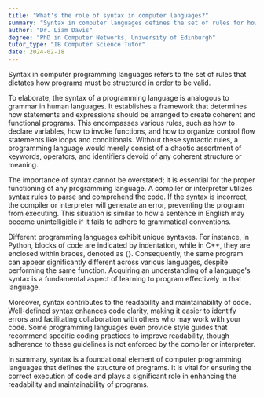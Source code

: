 ```yaml
---
title: "What's the role of syntax in computer languages?"
summary: "Syntax in computer languages defines the set of rules for how programs written in that language must be structured."
author: "Dr. Liam Davis"
degree: "PhD in Computer Networks, University of Edinburgh"
tutor_type: "IB Computer Science Tutor"
date: 2024-02-18
---
```


Syntax in computer programming languages refers to the set of rules that dictates how programs must be structured in order to be valid. 

To elaborate, the syntax of a programming language is analogous to grammar in human languages. It establishes a framework that determines how statements and expressions should be arranged to create coherent and functional programs. This encompasses various rules, such as how to declare variables, how to invoke functions, and how to organize control flow statements like loops and conditionals. Without these syntactic rules, a programming language would merely consist of a chaotic assortment of keywords, operators, and identifiers devoid of any coherent structure or meaning.

The importance of syntax cannot be overstated; it is essential for the proper functioning of any programming language. A compiler or interpreter utilizes syntax rules to parse and comprehend the code. If the syntax is incorrect, the compiler or interpreter will generate an error, preventing the program from executing. This situation is similar to how a sentence in English may become unintelligible if it fails to adhere to grammatical conventions.

Different programming languages exhibit unique syntaxes. For instance, in Python, blocks of code are indicated by indentation, while in C++, they are enclosed within braces, denoted as $\{\}$. Consequently, the same program can appear significantly different across various languages, despite performing the same function. Acquiring an understanding of a language's syntax is a fundamental aspect of learning to program effectively in that language.

Moreover, syntax contributes to the readability and maintainability of code. Well-defined syntax enhances code clarity, making it easier to identify errors and facilitating collaboration with others who may work with your code. Some programming languages even provide style guides that recommend specific coding practices to improve readability, though adherence to these guidelines is not enforced by the compiler or interpreter.

In summary, syntax is a foundational element of computer programming languages that defines the structure of programs. It is vital for ensuring the correct execution of code and plays a significant role in enhancing the readability and maintainability of programs.
    